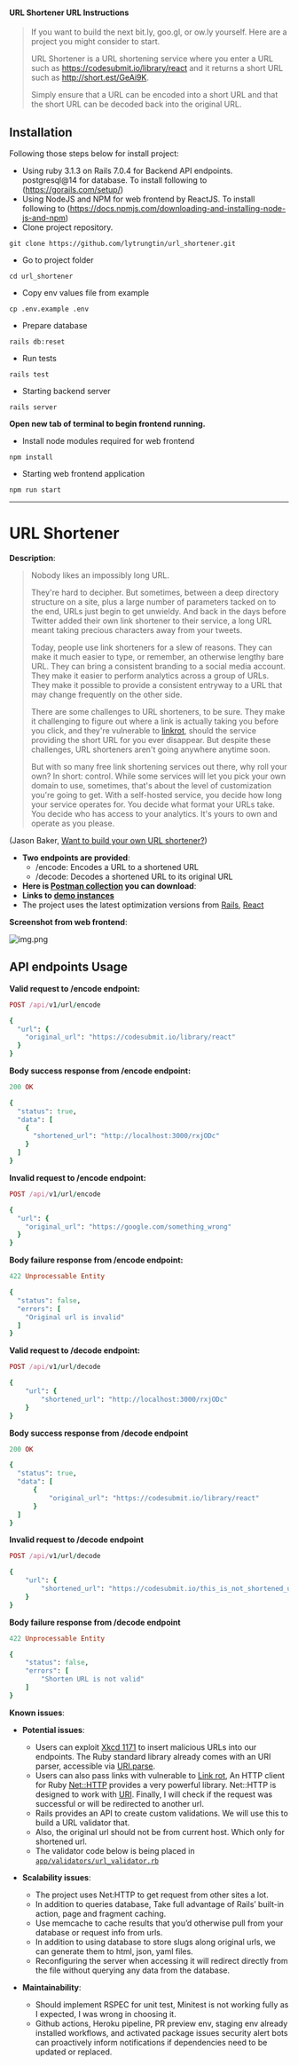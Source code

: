 #### URL Shortener URL Instructions
> If you want to build the next bit.ly, goo.gl, or ow.ly yourself. Here are a project you might consider to start.
> 
> URL Shortener is a URL shortening service where you enter a URL such as https://codesubmit.io/library/react and it returns a short URL such as http://short.est/GeAi9K.
> 
> Simply ensure that a URL can be encoded into a short URL and that the short URL can be decoded back
into the original URL.
## Installation

Following those steps below for install project:  
* Using ruby 3.1.3 on Rails 7.0.4 for Backend API endpoints. postgresql@14 for database. To install following to (https://gorails.com/setup/)
* Using NodeJS and NPM for web frontend by ReactJS. To install following to (https://docs.npmjs.com/downloading-and-installing-node-js-and-npm)
* Clone project repository.
```shell
git clone https://github.com/lytrungtin/url_shortener.git
```
* Go to project folder
```shell
cd url_shortener
```
* Copy env values file from example
```shell
cp .env.example .env
```
* Prepare database
```shell
rails db:reset
```
* Run tests
```shell
rails test
```
* Starting backend server
```shell
rails server
```
**Open new tab of terminal to begin frontend running.**
* Install node modules required for web frontend
```shell
npm install
```
* Starting web frontend application
```shell
npm run start
```

----

# URL Shortener

**Description**:  
> Nobody likes an impossibly long URL.
>
>They're hard to decipher. But sometimes, between a deep directory structure on a site, plus a large number of parameters tacked on to the end, URLs just begin to get unwieldy. And back in the days before Twitter added their own link shortener to their service, a long URL meant taking precious characters away from your tweets.
>
>Today, people use link shorteners for a slew of reasons. They can make it much easier to type, or remember, an otherwise lengthy bare URL. They can bring a consistent branding to a social media account. They make it easier to perform analytics across a group of URLs. They make it possible to provide a consistent entryway to a URL that may change frequently on the other side.
>
>There are some challenges to URL shorteners, to be sure. They make it challenging to figure out where a link is actually taking you before you click, and they're vulnerable to [linkrot](https://en.wikipedia.org/wiki/Link_rot), should the service providing the short URL for you ever disappear. But despite these challenges, URL shorteners aren't going anywhere anytime soon.
>
>But with so many free link shortening services out there, why roll your own? In short: control. While some services will let you pick your own domain to use, sometimes, that's about the level of customization you're going to get. With a self-hosted service, you decide how long your service operates for. You decide what format your URLs take. You decide who has access to your analytics. It's yours to own and operate as you please.

(Jason Baker, [Want to build your own URL shortener?](https://opensource.com/article/17/3/url-link-shortener))

- **Two endpoints are provided**: 
  - /encode: Encodes a URL to a shortened URL
  - /decode: Decodes a shortened URL to its original URL
- **Here is [Postman collection](https://www.postman.com/lytrungtin/workspace/url-shortener/collection/3191529-d64df903-8033-49ca-a688-141b27b4031a?action=share&creator=3191529) you can download**:  
- **Links to [demo instances](https://url-shortener-forever.herokuapp.com/)**
- The project uses the latest optimization versions from [Rails](https://github.com/rails/rails), [React](https://github.com/facebook/react)

**Screenshot from web frontend**: 

![img.png](img.png)

## API endpoints Usage

**Valid request to /encode endpoint:**
  ```Ruby
  POST /api/v1/url/encode

  {
    "url": {
      "original_url": "https://codesubmit.io/library/react"
    }
  }
  ```
**Body success response from /encode endpoint:**
  ```Ruby
  200 OK

  {
    "status": true,
    "data": [
      {
        "shortened_url": "http://localhost:3000/rxjODc"
      }
    ]
  }
  ```
**Invalid request to /encode endpoint:**
  ```Ruby
  POST /api/v1/url/encode

  {
    "url": {
      "original_url": "https://google.com/something_wrong"
    }
  }
  ```
**Body failure response from /encode endpoint:**
  ```Ruby
  422 Unprocessable Entity
  
  {
    "status": false,
    "errors": [
      "Original url is invalid"
    ]
  }
  ```
**Valid request to /decode endpoint:**
  ```Ruby
  POST /api/v1/url/decode

  {
      "url": {
          "shortened_url": "http://localhost:3000/rxjODc"
      }
  }
  ```
**Body success response from /decode endpoint**
  ```Ruby
  200 OK

  {
    "status": true,
    "data": [
        {
            "original_url": "https://codesubmit.io/library/react"
        }
    ]
  }
  ```
**Invalid request to /decode endpoint**
  ```Ruby
  POST /api/v1/url/decode

  {
      "url": {
          "shortened_url": "https://codesubmit.io/this_is_not_shortened_url"
      }
  }
  ```
**Body failure response from /decode endpoint**
  ```Ruby
  422 Unprocessable Entity

  {
      "status": false,
      "errors": [
          "Shorten URL is not valid"
      ]
  }
  ```
**Known issues**:  
- **Potential issues**:
  - Users can exploit [Xkcd 1171](https://xkcd.com/1171/) to insert malicious URLs into our endpoints. 
  The Ruby standard library already comes with an URI parser, accessible via [URI.parse](https://ruby-doc.org/stdlib-3.1.2/libdoc/uri/rdoc/URI.html#method-c-parse).
  - Users can also pass links with vulnerable to [Link rot](https://en.wikipedia.org/wiki/Link_rot),
    An HTTP client for Ruby [Net::HTTP](https://ruby-doc.org/stdlib-3.1.2/libdoc/net/http/rdoc/Net/HTTP.html) provides a very powerful library.
    Net::HTTP is designed to work with [URI](https://ruby-doc.org/stdlib-3.1.2/libdoc/uri/rdoc/URI.html). 
    Finally, I will check if the request was successful or will be redirected to another url.
  - Rails provides an API to create custom validations. We will use this to build a URL validator that. 
  - Also, the original url should not be from current host. Which only for shortened url.
  - The validator code below is being placed in [`app/validators/url_validator.rb`](https://github.com/lytrungtin/url_shortener/blob/main/app/validators/url_validator.rb)
- **Scalability issues**:
  - The project uses Net:HTTP to get request from other sites a lot. 
  - In addition to queries database, Take full advantage of Rails’ built-in action, page and fragment caching. 
  - Use memcache to cache results that you’d otherwise pull from your database or request info from urls.
  - In addition to using database to store slugs along original urls, we can generate them to html, json, yaml files. 
  - Reconfiguring the server when accessing it will redirect directly from the file without querying any data from the database.

- **Maintainability**:
  - Should implement RSPEC for unit test, Minitest is not working fully as I expected, I was wrong in choosing it.
  - Github actions, Heroku pipeline, PR preview env, staging env already installed workflows, and activated package issues security alert bots can proactively inform notifications if dependencies need to be updated or replaced.
  